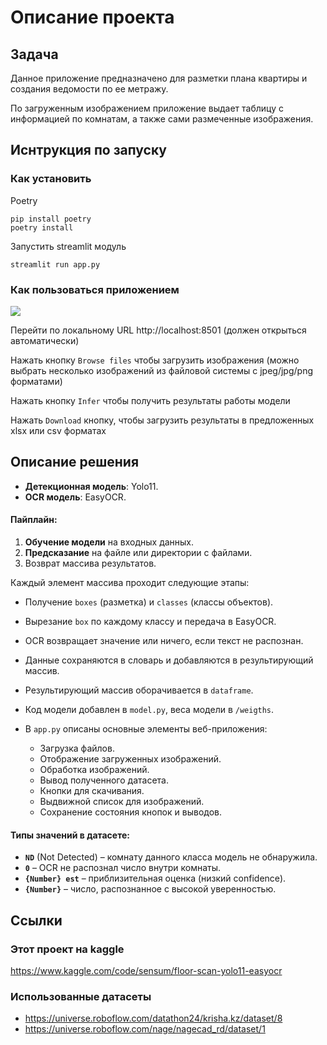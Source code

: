 # Описание проекта

## Задача

Данное приложение предназначено для разметки плана квартиры и создания ведомости по ее метражу.

По загруженным изображением приложение выдает таблицу с информацией по комнатам, а также сами размеченные изображения.


## Иснтрукция по запуску
### Как установить
Poetry
```
pip install poetry
poetry install
```
Запустить streamlit модуль
```
streamlit run app.py
```

### Как пользоваться приложением

![](floor_demo.gif)

Перейти по локальному URL http://localhost:8501 (должен открыться автоматически)

Нажать кнопку `Browse files` чтобы загрузить изображения 
(можно выбрать несколько изображений из файловой системы с jpeg/jpg/png форматами)

Нажать кнопку `Infer` чтобы получить результаты работы модели

Нажать `Download` кнопку, чтобы загрузить результаты в предложенных xlsx или csv форматах

## Описание решения

- **Детекционная модель**: Yolo11.  
- **OCR модель**: EasyOCR.


#### Пайплайн:
1. **Обучение модели** на входных данных.  
2. **Предсказание** на файле или директории с файлами.  
3. Возврат массива результатов.  

Каждый элемент массива проходит следующие этапы:  
- Получение `boxes` (разметка) и `classes` (классы объектов).  
- Вырезание `box` по каждому классу и передача в EasyOCR.  
- OCR возвращает значение или ничего, если текст не распознан.  
- Данные сохраняются в словарь и добавляются в результирующий массив.  
- Результирующий массив оборачивается в `dataframe`.


- Код модели добавлен в `model.py`, веса модели в `/weigths`.  
- В `app.py` описаны основные элементы веб-приложения:
  - Загрузка файлов.  
  - Отображение загруженных изображений.  
  - Обработка изображений.  
  - Вывод полученного датасета.  
  - Кнопки для скачивания.  
  - Выдвижной список для изображений.  
  - Сохранение состояния кнопок и выводов.


#### Типы значений в датасете:
- **`ND`** (Not Detected) – комнату данного класса модель не обнаружила.  
- **`0`** – OCR не распознал число внутри комнаты.  
- **`{Number} est`** – приблизительная оценка (низкий confidence).  
- **`{Number}`** – число, распознанное с высокой уверенностью.  

  

## Ссылки

### Этот проект на kaggle
https://www.kaggle.com/code/sensum/floor-scan-yolo11-easyocr

### Использованные датасеты
- https://universe.roboflow.com/datathon24/krisha.kz/dataset/8  
- https://universe.roboflow.com/nage/nagecad_rd/dataset/1 
